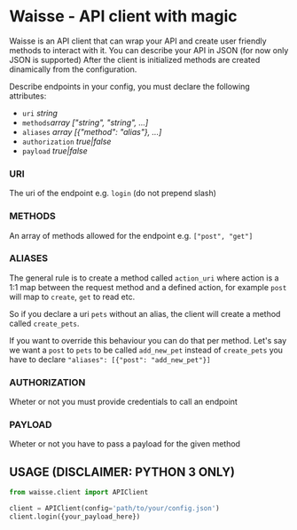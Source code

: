 # Waisse - API client with magic

Waisse is an API client that can wrap your API and create user friendly methods to interact with it.
You can describe your API in JSON (for now only JSON is supported)
After the client is initialized methods are created dinamically from the configuration.

Describe endpoints in your config, you must declare the following attributes:
  - `uri` _string_
  - `methods`_array ["string", "string", ...]_
  - `aliases` _array [{"method": "alias"}, ...]_
  - `authorization` _true|false_
  - `payload` _true|false_

### URI
The uri of the endpoint e.g. `login` (do not prepend slash)

### METHODS
An array of methods allowed for the endpoint e.g. `["post", "get"]`

### ALIASES
The general rule is to create a method called `action_uri` where action is a 1:1 map between the request method and
a defined action, for example `post` will map to `create`, `get` to read etc.

So if you declare a uri `pets` without an alias, the client will create a method called `create_pets`.

If you want to override this behaviour you can do that per method. Let's say we want a `post` to `pets` to be called
`add_new_pet` instead of `create_pets` you have to declare `"aliases": [{"post": "add_new_pet"}]`

### AUTHORIZATION
Wheter or not you must provide credentials to call an endpoint

### PAYLOAD
Wheter or not you have to pass a payload for the given method


## USAGE (DISCLAIMER: PYTHON 3 ONLY)

```Python
from waisse.client import APIClient

client = APIClient(config='path/to/your/config.json')
client.login({your_payload_here})
```